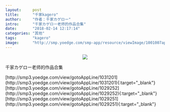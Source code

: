 ```yaml
---
layout:     post
title:      "千家kagero"
author:     "作者：千家カゲロー"
intro:      "千家カゲロー老师的作品合集"
date:       "2018-02-14 12:17:14"
categories: "其他"
tags:       "kagero"
image:      "http://smp.yoedge.com/smp-app/resource/viewImage/1001007appline.png"
---
```

<div style="text-align: center">
<p><img src="http://smp.yoedge.com/smp-app/resource/viewImage/1001007appline.png"/></p>
</div>
<p class="post-meta">
<span>千家カゲロー老师的作品合集</span>
</p>
[http://smp3.yoedge.com/view/gotoAppLine/1031201](http://smp3.yoedge.com/view/gotoAppLine/1031201){:target="_blank"}
[http://smp3.yoedge.com/view/gotoAppLine/1029252](http://smp3.yoedge.com/view/gotoAppLine/1029252){:target="_blank"}
[http://smp3.yoedge.com/view/gotoAppLine/1029251](http://smp3.yoedge.com/view/gotoAppLine/1029251){:target="_blank"}


